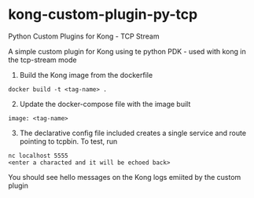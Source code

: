 # kong-custom-plugin-py-tcp
Python Custom Plugins for Kong - TCP Stream

A simple custom plugin for Kong using te python PDK - used with kong in the tcp-stream mode

1. Build the Kong image from the dockerfile

```code
docker build -t <tag-name> .
```

2. Update the docker-compose file with the image built

```code
image: <tag-name>
```

3. The declarative config file included creates a single service and route pointing to tcpbin. To test, run

```code
nc localhost 5555
<enter a characted and it will be echoed back>
```

You should see hello messages on the Kong logs emiited by the custom plugin
